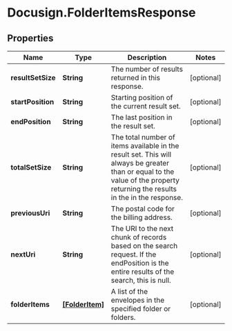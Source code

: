 # Docusign.FolderItemsResponse

## Properties
Name | Type | Description | Notes
------------ | ------------- | ------------- | -------------
**resultSetSize** | **String** | The number of results returned in this response.  | [optional] 
**startPosition** | **String** | Starting position of the current result set. | [optional] 
**endPosition** | **String** | The last position in the result set.  | [optional] 
**totalSetSize** | **String** | The total number of items available in the result set. This will always be greater than or equal to the value of the property returning the results in the in the response. | [optional] 
**previousUri** | **String** | The postal code for the billing address. | [optional] 
**nextUri** | **String** | The URI to the next chunk of records based on the search request. If the endPosition is the entire results of the search, this is null.  | [optional] 
**folderItems** | [**[FolderItem]**](FolderItem.md) | A list of the envelopes in the specified folder or folders.  | [optional] 


